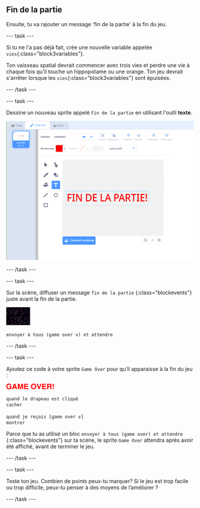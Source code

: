 ## Fin de la partie

Ensuite, tu va rajouter un message 'fin de la partie' à la fin du jeu.

\--- task \---

Si tu ne l'a pas déjà fait, crée une nouvelle variable appelée `vies`{:class="block3variables"}.

Ton vaisseau spatial devrait commencer avec trois vies et perdre une vie à chaque fois qu’il touche un hippopotame ou une orange. Ton jeu devrait s'arrêter lorsque les `vies`{:class="block3variables"} sont épuisées.

\--- /task \---

\--- task \---

Dessine un nouveau sprite appelé `Fin de la partie` en utilisant l'outil **texte**.

![capture d'écran](images/invaders-game-over.png)

\--- /task \---

\--- task \---

Sur la scène, diffuser un message `fin de la partie` {:class="blockevents"} juste avant la fin de la partie.

![sprite de gameover](images/stage-sprite.png)

```blocks3
envoyer à tous (game over v) et attendre
```

\--- /task \---

\--- task \---

Ajoutez ce code à votre sprite `Game Over` pour qu’il apparaisse à la fin du jeu :

![sprite de gameover](images/gameover-sprite.png)

```blocks3
quand le drapeau est cliqué
cacher

quand je reçois [game over v]
montrer
```

Parce que tu as utilisé un bloc `envoyer à tous (game over) et attendre` {:class="blockevents"} sur ta scène, le sprite `Game Over` attendra après avoir été affiché, avant de terminer le jeu.

\--- /task \---

\--- task \---

Teste ton jeu. Combien de points peux-tu marquer? Si le jeu est trop facile ou trop difficile, peux-tu penser à des moyens de l’améliorer ?

\--- /task \---